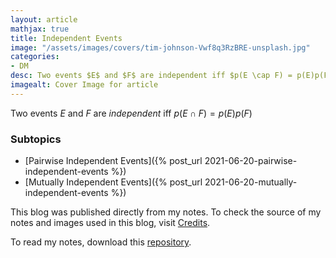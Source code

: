 ```yaml
---
layout: article
mathjax: true
title: Independent Events
image: "/assets/images/covers/tim-johnson-Vwf8q3RzBRE-unsplash.jpg"
categories:
- DM
desc: Two events $E$ and $F$ are independent iff $p(E \cap F) = p(E)p(F)$ 
imagealt: Cover Image for article
---
```


Two events $E$ and $F$ are *independent* iff $p(E \cap F) = p(E)p(F)$

























































































































































































































































































































































































































### Subtopics
- [Pairwise Independent Events]({% post_url 2021-06-20-pairwise-independent-events %})
- [Mutually Independent Events]({% post_url 2021-06-20-mutually-independent-events %})

This blog was published directly from my notes.
To check the source of my notes and images used in this blog, visit <a href="/credits.html" target="_blank">Credits</a>.

To read my notes, download this <a href="https://github.com/bovem/CS" target="blank">repository</a>.